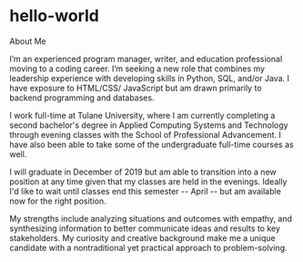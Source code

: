# hello-world
About Me

I’m an experienced program manager, writer, and education professional moving to a coding career. I’m seeking a new role that combines my leadership experience with developing skills in Python, SQL, and/or Java. I have exposure to HTML/CSS/ JavaScript but am drawn primarily to backend programming and databases. 

I work full-time at Tulane University, where I am currently completing a second bachelor's degree in Applied Computing Systems and Technology through evening classes with the School of Professional Advancement. I have also been able to take some of the undergraduate full-time courses as well. 

I will graduate in December of 2019 but am able to transition into a new position at any time given that my classes are held in the evenings. Ideally I'd like to wait until classes end this semester -- April -- but am available now for the right position.

My strengths include analyzing situations and outcomes with empathy, and synthesizing information to better communicate ideas and results to key stakeholders. My curiosity and creative background make me a unique candidate with a nontraditional yet practical approach to problem-solving.
